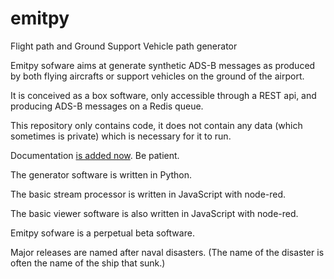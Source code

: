 # emitpy

Flight path and Ground Support Vehicle path generator


Emitpy sofware aims at generate synthetic ADS-B messages as produced by both flying aircrafts or support vehicles
on the ground of the airport.

It is conceived as a box software, only accessible through a REST api, and producing ADS-B messages on a Redis queue.

This repository only contains code, it does not contain any data (which sometimes is private) which is necessary for it to run.

Documentation [is added now](https://devleaks.github.io/emitpy-docs/). Be patient.

The generator software is written in Python.

The basic stream processor is written in JavaScript with node-red.

The basic viewer software is also written in JavaScript with node-red.

Emitpy sofware is a perpetual beta software.

Major releases are named after naval disasters.
(The name of the disaster is often the name of the ship that sunk.)